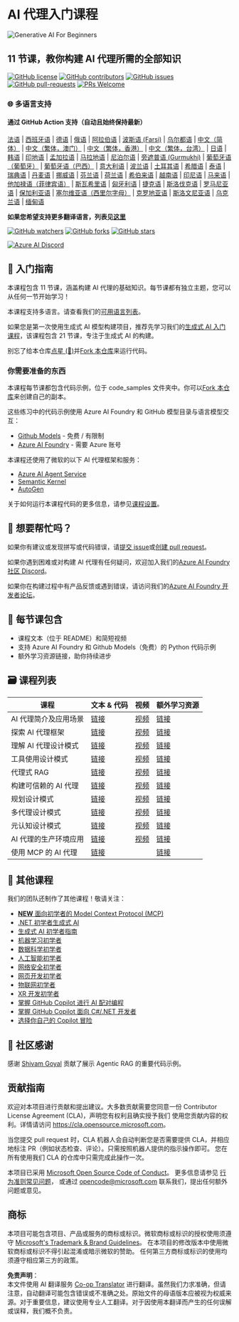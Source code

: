 <!--
CO_OP_TRANSLATOR_METADATA:
{
  "original_hash": "6b07046397366e6f6f4524c9ddeba1e1",
  "translation_date": "2025-07-12T14:43:09+00:00",
  "source_file": "README.md",
  "language_code": "zh"
}
-->
# AI 代理入门课程

![Generative AI For Beginners](../../translated_images/repo-thumbnail.083b24afed61b6dd27a7fc53798bebe9edf688a41031163a1fca9f61c64d63ec.zh.png)

## 11 节课，教你构建 AI 代理所需的全部知识

[![GitHub license](https://img.shields.io/github/license/microsoft/ai-agents-for-beginners.svg)](https://github.com/microsoft/ai-agents-for-beginners/blob/master/LICENSE?WT.mc_id=academic-105485-koreyst)
[![GitHub contributors](https://img.shields.io/github/contributors/microsoft/ai-agents-for-beginners.svg)](https://GitHub.com/microsoft/ai-agents-for-beginners/graphs/contributors/?WT.mc_id=academic-105485-koreyst)
[![GitHub issues](https://img.shields.io/github/issues/microsoft/ai-agents-for-beginners.svg)](https://GitHub.com/microsoft/ai-agents-for-beginners/issues/?WT.mc_id=academic-105485-koreyst)
[![GitHub pull-requests](https://img.shields.io/github/issues-pr/microsoft/ai-agents-for-beginners.svg)](https://GitHub.com/microsoft/ai-agents-for-beginners/pulls/?WT.mc_id=academic-105485-koreyst)
[![PRs Welcome](https://img.shields.io/badge/PRs-welcome-brightgreen.svg?style=flat-square)](http://makeapullrequest.com?WT.mc_id=academic-105485-koreyst)

### 🌐 多语言支持

#### 通过 GitHub Action 支持（自动且始终保持最新）

[法语](../fr/README.md) | [西班牙语](../es/README.md) | [德语](../de/README.md) | [俄语](../ru/README.md) | [阿拉伯语](../ar/README.md) | [波斯语 (Farsi)](../fa/README.md) | [乌尔都语](../ur/README.md) | [中文（简体）](./README.md) | [中文（繁体，澳门）](../mo/README.md) | [中文（繁体，香港）](../hk/README.md) | [中文（繁体，台湾）](../tw/README.md) | [日语](../ja/README.md) | [韩语](../ko/README.md) | [印地语](../hi/README.md) | [孟加拉语](../bn/README.md) | [马拉地语](../mr/README.md) | [尼泊尔语](../ne/README.md) | [旁遮普语 (Gurmukhi)](../pa/README.md) | [葡萄牙语（葡萄牙）](../pt/README.md) | [葡萄牙语（巴西）](../br/README.md) | [意大利语](../it/README.md) | [波兰语](../pl/README.md) | [土耳其语](../tr/README.md) | [希腊语](../el/README.md) | [泰语](../th/README.md) | [瑞典语](../sv/README.md) | [丹麦语](../da/README.md) | [挪威语](../no/README.md) | [芬兰语](../fi/README.md) | [荷兰语](../nl/README.md) | [希伯来语](../he/README.md) | [越南语](../vi/README.md) | [印尼语](../id/README.md) | [马来语](../ms/README.md) | [他加禄语（菲律宾语）](../tl/README.md) | [斯瓦希里语](../sw/README.md) | [匈牙利语](../hu/README.md) | [捷克语](../cs/README.md) | [斯洛伐克语](../sk/README.md) | [罗马尼亚语](../ro/README.md) | [保加利亚语](../bg/README.md) | [塞尔维亚语（西里尔字母）](../sr/README.md) | [克罗地亚语](../hr/README.md) | [斯洛文尼亚语](../sl/README.md) | [乌克兰语](../uk/README.md) | [缅甸语](../my/README.md)

**如果您希望支持更多翻译语言，列表见[这里](https://github.com/Azure/co-op-translator/blob/main/getting_started/supported-languages.md)**

[![GitHub watchers](https://img.shields.io/github/watchers/microsoft/ai-agents-for-beginners.svg?style=social&label=Watch)](https://GitHub.com/microsoft/ai-agents-for-beginners/watchers/?WT.mc_id=academic-105485-koreyst)
[![GitHub forks](https://img.shields.io/github/forks/microsoft/ai-agents-for-beginners.svg?style=social&label=Fork)](https://GitHub.com/microsoft/ai-agents-for-beginners/network/?WT.mc_id=academic-105485-koreyst)
[![GitHub stars](https://img.shields.io/github/stars/microsoft/ai-agents-for-beginners.svg?style=social&label=Star)](https://GitHub.com/microsoft/ai-agents-for-beginners/stargazers/?WT.mc_id=academic-105485-koreyst)

[![Azure AI Discord](https://dcbadge.limes.pink/api/server/kzRShWzttr)](https://discord.gg/kzRShWzttr)


## 🌱 入门指南

本课程包含 11 节课，涵盖构建 AI 代理的基础知识。每节课都有独立主题，您可以从任何一节开始学习！

本课程支持多语言。请查看我们的[可用语言列表](../..)。

如果您是第一次使用生成式 AI 模型构建项目，推荐先学习我们的[生成式 AI 入门课程](https://aka.ms/genai-beginners)，该课程包含 21 节课，专注于生成式 AI 的构建。

别忘了给本仓库[点星 (🌟)](https://docs.github.com/en/get-started/exploring-projects-on-github/saving-repositories-with-stars?WT.mc_id=academic-105485-koreyst)并[Fork 本仓库](https://github.com/microsoft/ai-agents-for-beginners/fork)来运行代码。

### 你需要准备的东西

本课程每节课都包含代码示例，位于 code_samples 文件夹中。你可以[Fork 本仓库](https://github.com/microsoft/ai-agents-for-beginners/fork)来创建自己的副本。

这些练习中的代码示例使用 Azure AI Foundry 和 GitHub 模型目录与语言模型交互：

- [Github Models](https://aka.ms/ai-agents-beginners/github-models) - 免费 / 有限制
- [Azure AI Foundry](https://aka.ms/ai-agents-beginners/ai-foundry) - 需要 Azure 账号

本课程还使用了微软的以下 AI 代理框架和服务：

- [Azure AI Agent Service](https://aka.ms/ai-agents-beginners/ai-agent-service)
- [Semantic Kernel](https://aka.ms/ai-agents-beginners/semantic-kernel)
- [AutoGen](https://aka.ms/ai-agents/autogen)

关于如何运行本课程代码的更多信息，请参见[课程设置](./00-course-setup/README.md)。

## 🙏 想要帮忙吗？

如果你有建议或发现拼写或代码错误，请[提交 issue](https://github.com/microsoft/ai-agents-for-beginners/issues?WT.mc_id=academic-105485-koreyst)或[创建 pull request](https://github.com/microsoft/ai-agents-for-beginners/pulls?WT.mc_id=academic-105485-koreyst)。

如果你遇到困难或对构建 AI 代理有任何疑问，欢迎加入我们的[Azure AI Foundry 社区 Discord](https://discord.gg/kzRShWzttr)。

如果你在构建过程中有产品反馈或遇到错误，请访问我们的[Azure AI Foundry 开发者论坛](https://aka.ms/azureaifoundry/forum)。

## 📂 每节课包含

- 课程文本（位于 README）和简短视频
- 支持 Azure AI Foundry 和 Github Models（免费）的 Python 代码示例
- 额外学习资源链接，助你持续进步


## 🗃️ 课程列表

| **课程**                               | **文本 & 代码**                                    | **视频**                                                  | **额外学习资源**                                                                     |
|------------------------------------------|----------------------------------------------------|------------------------------------------------------------|----------------------------------------------------------------------------------------|
| AI 代理简介及应用场景                   | [链接](./01-intro-to-ai-agents/README.md)          | [视频](https://youtu.be/3zgm60bXmQk?si=z8QygFvYQv-9WtO1)  | [链接](https://aka.ms/ai-agents-beginners/collection?WT.mc_id=academic-105485-koreyst) |
| 探索 AI 代理框架                       | [链接](./02-explore-agentic-frameworks/README.md)  | [视频](https://youtu.be/ODwF-EZo_O8?si=Vawth4hzVaHv-u0H)  | [链接](https://aka.ms/ai-agents-beginners/collection?WT.mc_id=academic-105485-koreyst) |
| 理解 AI 代理设计模式                   | [链接](./03-agentic-design-patterns/README.md)     | [视频](https://youtu.be/m9lM8qqoOEA?si=BIzHwzstTPL8o9GF)  | [链接](https://aka.ms/ai-agents-beginners/collection?WT.mc_id=academic-105485-koreyst) |
| 工具使用设计模式                       | [链接](./04-tool-use/README.md)                    | [视频](https://youtu.be/vieRiPRx-gI?si=2z6O2Xu2cu_Jz46N)  | [链接](https://aka.ms/ai-agents-beginners/collection?WT.mc_id=academic-105485-koreyst) |
| 代理式 RAG                            | [链接](./05-agentic-rag/README.md)                 | [视频](https://youtu.be/WcjAARvdL7I?si=gKPWsQpKiIlDH9A3)  | [链接](https://aka.ms/ai-agents-beginners/collection?WT.mc_id=academic-105485-koreyst) |
| 构建可信赖的 AI 代理                   | [链接](./06-building-trustworthy-agents/README.md) | [视频](https://youtu.be/iZKkMEGBCUQ?si=jZjpiMnGFOE9L8OK ) | [链接](https://aka.ms/ai-agents-beginners/collection?WT.mc_id=academic-105485-koreyst) |
| 规划设计模式                         | [链接](./07-planning-design/README.md)             | [视频](https://youtu.be/kPfJ2BrBCMY?si=6SC_iv_E5-mzucnC)  | [链接](https://aka.ms/ai-agents-beginners/collection?WT.mc_id=academic-105485-koreyst) |
| 多代理设计模式                       | [链接](./08-multi-agent/README.md)                 | [视频](https://youtu.be/V6HpE9hZEx0?si=rMgDhEu7wXo2uo6g)  | [链接](https://aka.ms/ai-agents-beginners/collection?WT.mc_id=academic-105485-koreyst) |
| 元认知设计模式                       | [链接](./09-metacognition/README.md)               | [视频](https://youtu.be/His9R6gw6Ec?si=8gck6vvdSNCt6OcF)  | [链接](https://aka.ms/ai-agents-beginners/collection?WT.mc_id=academic-105485-koreyst) |
| AI 代理的生产环境应用                 | [链接](./10-ai-agents-production/README.md)        | [视频](https://youtu.be/l4TP6IyJxmQ?si=31dnhexRo6yLRJDl)  | [链接](https://aka.ms/ai-agents-beginners/collection?WT.mc_id=academic-105485-koreyst) |
| 使用 MCP 的 AI 代理                   | [链接](./11-mcp/README.md)                         |                                                            | [链接](https://aka.ms/mcp-for-beginners)                                               |

## 🎒 其他课程

我们的团队还制作了其他课程！敬请关注：
- [**NEW** 面向初学者的 Model Context Protocol (MCP)](https://github.com/microsoft/mcp-for-beginners?WT.mc_id=academic-105485-koreyst)
- [.NET 初学者生成式 AI](https://github.com/microsoft/Generative-AI-for-beginners-dotnet?WT.mc_id=academic-105485-koreyst)
- [生成式 AI 初学者指南](https://github.com/microsoft/generative-ai-for-beginners?WT.mc_id=academic-105485-koreyst)
- [机器学习初学者](https://aka.ms/ml-beginners?WT.mc_id=academic-105485-koreyst)
- [数据科学初学者](https://aka.ms/datascience-beginners?WT.mc_id=academic-105485-koreyst)
- [人工智能初学者](https://aka.ms/ai-beginners?WT.mc_id=academic-105485-koreyst)
- [网络安全初学者](https://github.com/microsoft/Security-101??WT.mc_id=academic-96948-sayoung)
- [网页开发初学者](https://aka.ms/webdev-beginners?WT.mc_id=academic-105485-koreyst)
- [物联网初学者](https://aka.ms/iot-beginners?WT.mc_id=academic-105485-koreyst)
- [XR 开发初学者](https://github.com/microsoft/xr-development-for-beginners?WT.mc_id=academic-105485-koreyst)
- [掌握 GitHub Copilot 进行 AI 配对编程](https://aka.ms/GitHubCopilotAI?WT.mc_id=academic-105485-koreyst)
- [掌握 GitHub Copilot 面向 C#/.NET 开发者](https://github.com/microsoft/mastering-github-copilot-for-dotnet-csharp-developers?WT.mc_id=academic-105485-koreyst)
- [选择你自己的 Copilot 冒险](https://github.com/microsoft/CopilotAdventures?WT.mc_id=academic-105485-koreyst)

## 🌟 社区感谢

感谢 [Shivam Goyal](https://www.linkedin.com/in/shivam2003/) 贡献了展示 Agentic RAG 的重要代码示例。

## 贡献指南

欢迎对本项目进行贡献和提出建议。大多数贡献需要您同意一份
Contributor License Agreement (CLA)，声明您有权利且确实授予我们
使用您贡献内容的权利。详情请访问
<https://cla.opensource.microsoft.com>。

当您提交 pull request 时，CLA 机器人会自动判断您是否需要提供
CLA，并相应地标注 PR（例如状态检查、评论）。只需按照机器人提供的指示操作即可。
您在所有使用我们 CLA 的仓库中只需完成此操作一次。

本项目已采用 [Microsoft Open Source Code of Conduct](https://opensource.microsoft.com/codeofconduct/)。
更多信息请参见 [行为准则常见问题](https://opensource.microsoft.com/codeofconduct/faq/)，
或通过 [opencode@microsoft.com](mailto:opencode@microsoft.com) 联系我们，提出任何额外问题或意见。

## 商标

本项目可能包含项目、产品或服务的商标或标识。微软商标或标识的授权使用须遵守
[Microsoft's Trademark & Brand Guidelines](https://www.microsoft.com/legal/intellectualproperty/trademarks/usage/general)。
在本项目的修改版本中使用微软商标或标识不得引起混淆或暗示微软的赞助。
任何第三方商标或标识的使用均须遵守相应第三方的政策。

**免责声明**：  
本文件使用 AI 翻译服务 [Co-op Translator](https://github.com/Azure/co-op-translator) 进行翻译。虽然我们力求准确，但请注意，自动翻译可能包含错误或不准确之处。原始文件的母语版本应被视为权威来源。对于重要信息，建议使用专业人工翻译。对于因使用本翻译而产生的任何误解或误释，我们概不负责。